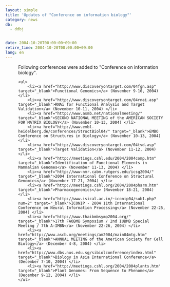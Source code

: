 ```yaml
---
layout: simple
title: 'Updates of "Conference on information biology"'
category: news
db:
  - ddbj


date: 2004-10-20T00:00:00+09:00
retire_time: 2004-10-20T00:00:00+09:00
lang: en
---
```


<dd>Following conferences were added to "Conference on information biology".

    <ul>
        <li><a href="http://www.discoveryontarget.com/04fgn.asp" target="_blank">Functional Genomics</a> (November 9-10, 2004) </li>
        <li><a href="http://www.discoveryontarget.com/04rnai.asp" target="_blank">RNAi for Functional Analysis and Target Validation</a> (November 10-11, 2004) </li>
        <li><a href="http://www.asmb.net/nationalmeeting/" target="_blank">SECOND NATIONAL MEETING of the AMERICAN SOCIETY FOR MATRIX BIOLOGY</a> (November 10-13, 2004) </li>
        <li><a href="http://www.embl-heidelberg.de/conferences/StructBiol04/" target="_blank">EMBO Conference on Structures in Biology</a> (November 10-13, 2004) </li>
        <li><a href="http://www.discoveryontarget.com/04tvd.asp" target="_blank">Target Validation</a> (November 11-12, 2004) </li>
        <li><a href="http://meetings.cshl.edu/2004/2004comp.htm" target="_blank">Identification of Functional Elements in Mammalian Genomes</a> (November 11-13, 2004) </li>
        <li><a href="http://www-nmr.cabm.rutgers.edu/icsg2004/" target="_blank">2004 International Conference on Structural Genomics</a> (November 17-21, 2004) </li>
        <li><a href="http://meetings.cshl.org/2004/2004pharm.htm" target="_blank">Pharmacogenomics</a> (November 18-21, 2004) </li>
        <li><a href="http://www.isical.ac.in/~iconip04/sub1.php?num=2" target="_blank">ICONIP - 2004 11th International Conference on Neural Information Processing</a> (November 22-25, 2004) </li>
        <li><a href="http://www.thaibmbsymp2004.org/" target="_blank">17th FAOBMB Symposium / 2nd IUBMB Special Meeting / 7th A-IMBN</a> (November 22-26, 2004) </li>
        <li><a href="http://www.ascb.org/meetings/am2004/main04mtg.htm" target="_blank">ANNUAL MEETING of the American Society for Cell Biology</a> (December 4-8, 2004) </li>
        <li><a href="http://www.dbs.nus.edu.sg/sibiolconference/index.html" target="_blank">Biology in Asia International Conference</a> (December 7-10, 2004) </li>
        <li><a href="http://meetings.cshl.org/2004/2004plants.htm" target="_blank">Plant Genomes: From Sequence to Phenome</a> (December 9-12, 2004) </li>
    </ul>
</dd>
